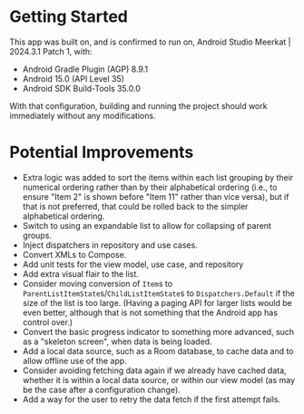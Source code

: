 # Getting Started
This app was built on, and is confirmed to run on, Android Studio Meerkat | 2024.3.1 Patch 1, with:
- Android Gradle Plugin (AGP) 8.9.1
- Android 15.0 (API Level 35)
- Android SDK Build-Tools 35.0.0

With that configuration, building and running the project should work immediately without any modifications.

# Potential Improvements
- Extra logic was added to sort the items within each list grouping by their numerical ordering rather than by their alphabetical ordering (i.e., to ensure "Item 2" is shown before "Item 11" rather than vice versa), but if that is not preferred, that could be rolled back to the simpler alphabetical ordering.
- Switch to using an expandable list to allow for collapsing of parent groups.
- Inject dispatchers in repository and use cases.
- Convert XMLs to Compose.
- Add unit tests for the view model, use case, and repository
- Add extra visual flair to the list.
- Consider moving conversion of `Item`s to `ParentListItemState`s/`ChildListItemState`s to `Dispatchers.Default` if the size of the list is too large.  (Having a paging API for larger lists would be even better, although that is not something that the Android app has control over.)
- Convert the basic progress indicator to something more advanced, such as a "skeleton screen", when data is being loaded.
- Add a local data source, such as a Room database, to cache data and to allow offline use of the app.
- Consider avoiding fetching data again if we already have cached data, whether it is within a local data source, or within our view model (as may be the case after a configuration change).
- Add a way for the user to retry the data fetch if the first attempt fails.